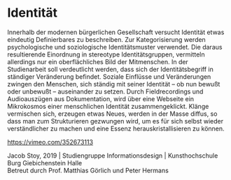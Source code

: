 # Identität

Innerhalb der modernen bürgerlichen Gesellschaft versucht Identität etwas eindeutig Definierbares zu beschreiben. Zur Kategorisierung werden psychologische und soziologische Identitätsmuster verwendet. Die daraus resultierende Einordnung in stereotype Identitätsgruppen, vermitteln allerdings nur ein oberflächliches Bild der Mitmenschen.
In der Studienarbeit soll verdeutlicht werden, dass sich der Identitätsbegriff in ständiger Veränderung befindet. Soziale Einflüsse und Veränderungen zwingen den Menschen, sich ständig mit seiner Identität – ob nun bewußt oder unbewußt – auseinander zu setzen. 
Durch Fieldrecordings und Audioauszügen aus Dokumentation, wird über eine Webseite ein Mikrokosmos einer menschlichen Identität zusammengeklickt. Klänge vermischen sich, erzeugen etwas Neues, werden in der Masse diffus, so dass man zum Strukturieren gezwungen wird, um es für sich selbst wieder verständlicher zu machen und eine Essenz herauskristallisieren zu können.

https://vimeo.com/352673113

Jacob Stoy, 2019 | Studiengruppe Informationsdesign | Kunsthochschule Burg Giebichenstein Halle <br>
Betreut durch Prof. Matthias Görlich und Peter Hermans
